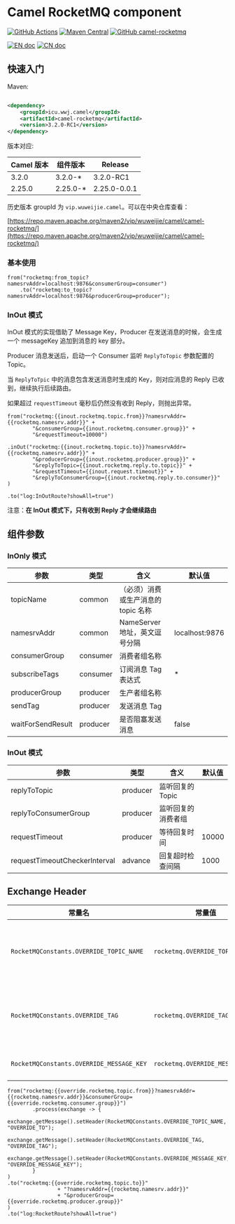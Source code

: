 # Camel RocketMQ component

[![GitHub Actions](https://img.shields.io/github/workflow/status/TeslaCN/camel-rocketmq/Java%20CI%20with%20Gradle)](https://github.com/TeslaCN/camel-rocketmq/actions?query=workflow%3A%22Java+CI+with+Gradle%22)
[![Maven Central](https://img.shields.io/maven-central/v/icu.wwj.camel/camel-rocketmq)](https://repo.maven.apache.org/maven2/icu/wwj/camel/camel-rocketmq/)
[![GitHub camel-rocketmq](https://img.shields.io/github/repo-size/TeslaCN/camel-rocketmq)](https://github.com/TeslaCN/camel-rocketmq)

[![EN doc](https://img.shields.io/badge/document-English-blue.svg)](https://github.com/TeslaCN/camel-rocketmq/blob/master/README.md)
[![CN doc](https://img.shields.io/badge/文档-中文版-blue.svg)](https://github.com/TeslaCN/camel-rocketmq/blob/master/README_ZH.md)

## 快速入门

Maven:

```xml

<dependency>
    <groupId>icu.wwj.camel</groupId>
    <artifactId>camel-rocketmq</artifactId>
    <version>3.2.0-RC1</version>
</dependency>
```

版本对应:

| Camel 版本 | 组件版本 | Release |
|---|---|---|
| 3.2.0 | 3.2.0-\* | 3.2.0-RC1 |
| 2.25.0 | 2.25.0-\* | 2.25.0-0.0.1 |

历史版本 groupId 为 `vip.wuweijie.camel`。可以在中央仓库查看：

[https://repo.maven.apache.org/maven2/vip/wuweijie/camel/camel-rocketmq/](https://repo.maven.apache.org/maven2/vip/wuweijie/camel/camel-rocketmq/)

### 基本使用

```
from("rocketmq:from_topic?namesrvAddr=localhost:9876&consumerGroup=consumer")
    .to("rocketmq:to_topic?namesrvAddr=localhost:9876&producerGroup=producer");
```

### InOut 模式

InOut 模式的实现借助了 Message Key，Producer 在发送消息的时候，会生成一个 messageKey 追加到消息的 key 部分。

Producer 消息发送后，启动一个 Consumer 监听 `ReplyToTopic` 参数配置的 Topic。

当 `ReplyToTpic` 中的消息包含发送消息时生成的 Key，则对应消息的 Reply 已收到，继续执行后续路由。

如果超过 `requestTimeout` 毫秒后仍然没有收到 Reply，则抛出异常。

```
from("rocketmq:{{inout.rocketmq.topic.from}}?namesrvAddr={{rocketmq.namesrv.addr}}" +
        "&consumerGroup={{inout.rocketmq.consumer.group}}" +
        "&requestTimeout=10000")

.inOut("rocketmq:{{inout.rocketmq.topic.to}}?namesrvAddr={{rocketmq.namesrv.addr}}" +
        "&producerGroup={{inout.rocketmq.producer.group}}" +
        "&replyToTopic={{inout.rocketmq.reply.to.topic}}" +
        "&requestTimeout={{inout.request.timeout}}" +
        "&replyToConsumerGroup={{inout.rocketmq.reply.to.consumer}}"
)

.to("log:InOutRoute?showAll=true")
```

注意：**在 InOut 模式下，只有收到 Reply 才会继续路由**

## 组件参数

### InOnly 模式

| 参数 | 类型 | 含义 | 默认值 |
|---|---|---|---|
| topicName | common | （必须）消费或生产消息的 topic 名称 |  | 
| namesrvAddr | common | NameServer 地址，英文逗号分隔 | localhost:9876 |
| consumerGroup | consumer | 消费者组名称 |  |
| subscribeTags | consumer | 订阅消息 Tag 表达式 | * |
| producerGroup | producer | 生产者组名称 |  | 
| sendTag | producer | 发送消息 Tag |  |
| waitForSendResult | producer | 是否阻塞发送消息 | false |

### InOut 模式

| 参数 | 类型 | 含义 | 默认值 |
|---|---|---|---|
| replyToTopic | producer | 监听回复的 Topic ||
| replyToConsumerGroup | producer | 监听回复的消费者组 ||
| requestTimeout | producer | 等待回复时间 | 10000 |
| requestTimeoutCheckerInterval | advance | 回复超时检查间隔 | 1000 |

## Exchange Header

| 常量名 | 常量值 | 含义 |
|---|---|---| 
| `RocketMQConstants.OVERRIDE_TOPIC_NAME` | `rocketmq.OVERRIDE_TOPIC_NAME` | 覆盖路由配置的消息 Topic |
| `RocketMQConstants.OVERRIDE_TAG` | `rocketmq.OVERRIDE_TAG` | 覆盖路由配置的消息 Tag |
| `RocketMQConstants.OVERRIDE_MESSAGE_KEY` | `rocketmq.OVERRIDE_MESSAGE_KEY` | 设置消息 Key |

```
from("rocketmq:{{override.rocketmq.topic.from}}?namesrvAddr={{rocketmq.namesrv.addr}}&consumerGroup={{override.rocketmq.consumer.group}}")
        .process(exchange -> {
            exchange.getMessage().setHeader(RocketMQConstants.OVERRIDE_TOPIC_NAME, "OVERRIDE_TO");
            exchange.getMessage().setHeader(RocketMQConstants.OVERRIDE_TAG, "OVERRIDE_TAG");
            exchange.getMessage().setHeader(RocketMQConstants.OVERRIDE_MESSAGE_KEY, "OVERRIDE_MESSAGE_KEY");
        }
)
.to("rocketmq:{{override.rocketmq.topic.to}}"
                + "?namesrvAddr={{rocketmq.namesrv.addr}}"
                + "&producerGroup={{override.rocketmq.producer.group}}"
)
.to("log:RocketRoute?showAll=true")
```
